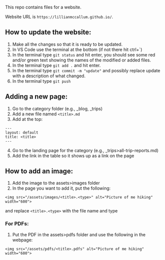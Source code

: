 This repo contains files for a website. 

Website URL is `https://lillianmccallum.github.io/`.

## How to update the website:

1. Make all the changes so that it is ready to be updated.
2. In VS Code use the terminal at the bottom (if not there hit ctrl+`)
3. In the terminal type `git status` and hit enter, you should see some red and/or green text showing the names of the modified or added files.
4. In the terminal type `git add .` and hit enter.
5. In the terminal type `git commit -m "update"` and possibly replace update with a description of what changed.
6. In the terminal type `git push`
 
## Adding a new page:

1. Go to the category folder (e.g., \_blog, \_trips)
2. Add a new file named `<title>.md`
3. Add at the top:

```
---
layout: default
title: <title>
---
```
4. Go to the landing page for the category (e.g., \_trips>all-trip-reports.md)
5. Add the link in the table so it shows up as a link on the page

## How to add an image:
1. Add the image to the assets>images folder
2. In the page you want to add it, put the following:
```
<img src="/assets/images/<title>.<type>" alt="Picture of me hiking" width="600">
```

and replace `<title>.<type>` with the file name and type

### For PDFs:
1. Put the PDF in the assets>pdfs folder and use the following in the webpage:
```
<img src="/assets/pdfs/<title>.pdfs" alt="Picture of me hiking" width="600">
```
